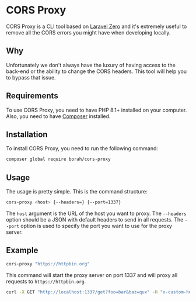 # CORS Proxy

CORS Proxy is a CLI tool based on [Laravel Zero](https://laravel-zero.com/) and it's extremely useful to remove all the CORS errors you might have when developing locally.

## Why

Unfortunately we don't always have the luxury of having access to the back-end or the ability to change the CORS headers. This tool will help you to bypass that issue.

## Requirements

To use CORS Proxy, you need to have PHP 8.1+ installed on your computer. Also, you need to have [Composer](https://getcomposer.org/) installed.

## Installation

To install CORS Proxy, you need to run the following command:

```bash
composer global require borah/cors-proxy
```

## Usage

The usage is pretty simple. This is the command structure:

```bash
cors-proxy <host> {--headers=} {--port=1337}
```

The `host` argument is the URL of the host you want to proxy. The `--headers` option should be a JSON with default headers to send in all requests. The `--port` option is used to specify the port you want to use for the proxy server.

## Example

```bash
cors-proxy "https://httpbin.org"
```

This command will start the proxy server on port 1337 and will proxy all requests to `https://httpbin.org`.

```bash
curl -X GET "http://localhost:1337/get?foo=bar&baz=qux" -H "x-custom-header: custom value"
```
